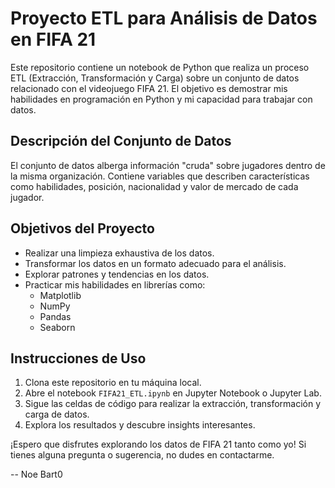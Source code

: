 # Proyecto ETL para Análisis de Datos en FIFA 21

Este repositorio contiene un notebook de Python que realiza un proceso ETL (Extracción, Transformación y Carga) sobre un conjunto de datos relacionado con el videojuego FIFA 21. El objetivo es demostrar mis habilidades en programación en Python y mi capacidad para trabajar con datos.

## Descripción del Conjunto de Datos
El conjunto de datos alberga información "cruda" sobre jugadores dentro de la misma organización. Contiene variables que describen características como habilidades, posición, nacionalidad y valor de mercado de cada jugador.

## Objetivos del Proyecto
- Realizar una limpieza exhaustiva de los datos.
- Transformar los datos en un formato adecuado para el análisis.
- Explorar patrones y tendencias en los datos.
- Practicar mis habilidades en librerías como:
  - Matplotlib
  - NumPy
  - Pandas
  - Seaborn

## Instrucciones de Uso
1. Clona este repositorio en tu máquina local.
2. Abre el notebook `FIFA21_ETL.ipynb` en Jupyter Notebook o Jupyter Lab.
3. Sigue las celdas de código para realizar la extracción, transformación y carga de datos.
4. Explora los resultados y descubre insights interesantes.

¡Espero que disfrutes explorando los datos de FIFA 21 tanto como yo! Si tienes alguna pregunta o sugerencia, no dudes en contactarme.

-- Noe Bart0
